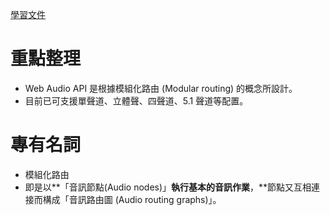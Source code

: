 [學習文件](https://developer.mozilla.org/zh-TW/docs/Web_Audio_API)

# 重點整理

 * Web Audio API 是根據模組化路由 \(Modular routing\) 的概念所設計。
 * 目前已可支援單聲道、立體聲、四聲道、5.1 聲道等配置。



# 專有名詞

* 模組化路由
 * 即是以**「音訊節點\(Audio nodes\)」**執行基本的音訊作業**，**節點又互相連接而構成「音訊路由圖 \(Audio routing graphs\)」。



